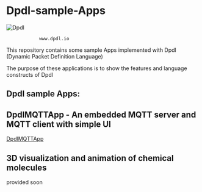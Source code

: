 # Dpdl-sample-Apps

![Dpdl](https://www.dpdl.io/images/dpdl-io.png)

				www.dpdl.io
				


This repository contains some sample Apps implemented with Dpdl (Dynamic Packet Definition Language)

The purpose of these applications is to show the features and language constructs of Dpdl


## Dpdl sample Apps:

## DpdlMQTTApp - An embedded MQTT server and MQTT client with simple UI

[DpdlMQTTApp](https://github.com/Dpdl-io/Dpdl-sample-Apps/blob/main/DpdlMQTTApp.md)

## 3D visualization and animation of chemical molecules

provided soon







